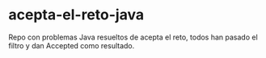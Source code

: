 # acepta-el-reto-java
Repo con problemas Java resueltos de acepta el reto, todos han pasado el filtro y dan Accepted como resultado.
